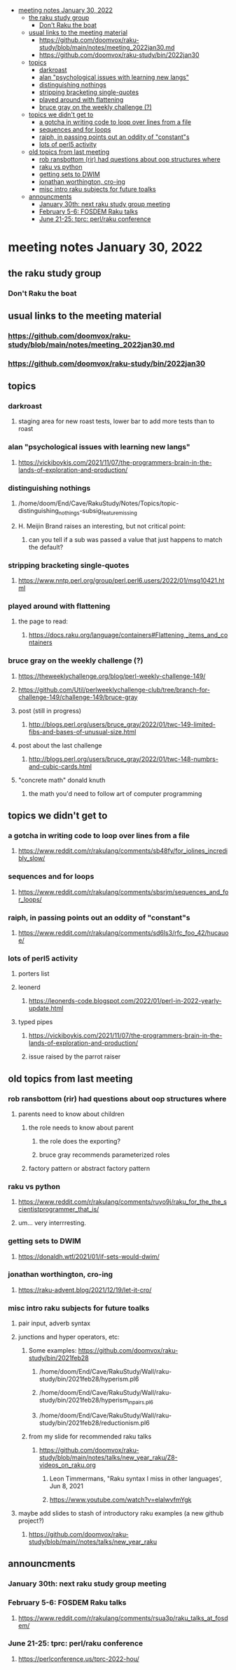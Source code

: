 - [meeting notes January 30, 2022](#org4a72139)
  - [the raku study group](#orgdcd601c)
    - [Don't Raku the boat](#orgc9ff9c9)
  - [usual links to the meeting material](#org809016e)
    - [<https://github.com/doomvox/raku-study/blob/main/notes/meeting_2022jan30.md>](#org559f69c)
    - [<https://github.com/doomvox/raku-study/bin/2022jan30>](#org3df1fd9)
  - [topics](#orga3055fb)
    - [darkroast](#org8b746a6)
    - [alan "psychological issues with learning new langs"](#org61ac4ae)
    - [distinguishing nothings](#org9f1a7d0)
    - [stripping bracketing single-quotes](#orgb7421f7)
    - [played around with flattening](#orgd394f28)
    - [bruce gray on the weekly challenge (?)](#org0819908)
  - [topics we didn't get to](#orgf014f95)
    - [a gotcha in writing code to loop over lines from a file](#org5e40ab2)
    - [sequences and for loops](#orgdb49046)
    - [raiph, in passing points out an oddity of "constant"s](#org7fa8846)
    - [lots of perl5 activity](#orgc3c2b1f)
  - [old topics from last meeting](#org623ac4e)
    - [rob ransbottom (rir) had questions about oop structures where](#org5837e06)
    - [raku vs python](#org327b9d5)
    - [getting sets to DWIM](#org4d99151)
    - [jonathan worthington, cro-ing](#org0c224dc)
    - [misc intro raku subjects for future toalks](#org1521d37)
  - [announcments](#org5ab69ee)
    - [January 30th: next raku study group meeting](#org926795e)
    - [February 5-6: FOSDEM Raku talks](#org902b16b)
    - [June 21-25: tprc: perl/raku conference](#org2bb6db2)


<a id="org4a72139"></a>

# meeting notes January 30, 2022


<a id="orgdcd601c"></a>

## the raku study group


<a id="orgc9ff9c9"></a>

### Don't Raku the boat


<a id="org809016e"></a>

## usual links to the meeting material


<a id="org559f69c"></a>

### <https://github.com/doomvox/raku-study/blob/main/notes/meeting_2022jan30.md>


<a id="org3df1fd9"></a>

### <https://github.com/doomvox/raku-study/bin/2022jan30>


<a id="orga3055fb"></a>

## topics


<a id="org8b746a6"></a>

### darkroast

1.  staging area for new roast tests, lower bar to add more tests than to roast


<a id="org61ac4ae"></a>

### alan "psychological issues with learning new langs"

1.  <https://vickiboykis.com/2021/11/07/the-programmers-brain-in-the-lands-of-exploration-and-production/>


<a id="org9f1a7d0"></a>

### distinguishing nothings

1.  /home/doom/End/Cave/RakuStudy/Notes/Topics/topic-distinguishing<sub>nothings</sub>-subsig<sub>feature</sub><sub>missing</sub>

2.  H. Meijin Brand raises an interesting, but not critical point:

    1.  can you tell if a sub was passed a value that just happens to match the default?


<a id="orgb7421f7"></a>

### stripping bracketing single-quotes

1.  <https://www.nntp.perl.org/group/perl.perl6.users/2022/01/msg10421.html>


<a id="orgd394f28"></a>

### played around with flattening

1.  the page to read:

    1.  <https://docs.raku.org/language/containers#Flattening,_items_and_containers>


<a id="org0819908"></a>

### bruce gray on the weekly challenge (?)

1.  <https://theweeklychallenge.org/blog/perl-weekly-challenge-149/>

2.  <https://github.com/Util/perlweeklychallenge-club/tree/branch-for-challenge-149/challenge-149/bruce-gray>

3.  post (still in progress)

    1.  <http://blogs.perl.org/users/bruce_gray/2022/01/twc-149-limited-fibs-and-bases-of-unusual-size.html>

4.  post about the last challenge

    1.  <http://blogs.perl.org/users/bruce_gray/2022/01/twc-148-numbrs-and-cubic-cards.html>

5.  "concrete math" donald knuth

    1.  the math you'd need to follow art of computer programming


<a id="orgf014f95"></a>

## topics we didn't get to


<a id="org5e40ab2"></a>

### a gotcha in writing code to loop over lines from a file

1.  <https://www.reddit.com/r/rakulang/comments/sb48fy/for_iolines_incredibly_slow/>


<a id="orgdb49046"></a>

### sequences and for loops

1.  <https://www.reddit.com/r/rakulang/comments/sbsrjm/sequences_and_for_loops/>


<a id="org7fa8846"></a>

### raiph, in passing points out an oddity of "constant"s

1.  <https://www.reddit.com/r/rakulang/comments/sd6ls3/rfc_foo_42/hucauoe/>


<a id="orgc3c2b1f"></a>

### lots of perl5 activity

1.  porters list

2.  leonerd

    1.  <https://leonerds-code.blogspot.com/2022/01/perl-in-2022-yearly-update.html>

3.  typed pipes

    1.  <https://vickiboykis.com/2021/11/07/the-programmers-brain-in-the-lands-of-exploration-and-production/>
    
    2.  issue raised by the parrot raiser


<a id="org623ac4e"></a>

## old topics from last meeting


<a id="org5837e06"></a>

### rob ransbottom (rir) had questions about oop structures where

1.  parents need to know about children

    1.  the role needs to know about parent
    
        1.  the role does the exporting?
        
        2.  bruce gray recommends parameterized roles
    
    2.  factory pattern or abstract factory pattern


<a id="org327b9d5"></a>

### raku vs python

1.  <https://www.reddit.com/r/rakulang/comments/ruyo9j/raku_for_the_the_scientistprogrammer_that_is/>

2.  um&#x2026; very interrresting.


<a id="org4d99151"></a>

### getting sets to DWIM

1.  <https://donaldh.wtf/2021/01/if-sets-would-dwim/>


<a id="org0c224dc"></a>

### jonathan worthington, cro-ing

1.  <https://raku-advent.blog/2021/12/19/let-it-cro/>


<a id="org1521d37"></a>

### misc intro raku subjects for future toalks

1.  pair input, adverb syntax

2.  junctions and hyper operators, etc:

    1.  Some examples: <https://github.com/doomvox/raku-study/bin/2021feb28>
    
        1.  /home/doom/End/Cave/RakuStudy/Wall/raku-study/bin/2021feb28/hyperism.pl6
        
        2.  /home/doom/End/Cave/RakuStudy/Wall/raku-study/bin/2021feb28/hyperism<sub>in</sub><sub>pairs.pl6</sub>
        
        3.  /home/doom/End/Cave/RakuStudy/Wall/raku-study/bin/2021feb28/reductionism.pl6
    
    2.  from my slide for recommended raku talks
    
        1.  <https://github.com/doomvox/raku-study/blob/main/notes/talks/new_year_raku/Z8-videos_on_raku.org>
        
            1.  Leon Timmermans, "Raku syntax I miss in other languages', Jun 8, 2021
            
            2.  <https://www.youtube.com/watch?v=elalwvfmYgk>

3.  maybe add slides to stash of introductory raku examples (a new github project?)

    1.  <https://github.com/doomvox/raku-study/blob/main//notes/talks/new_year_raku>


<a id="org5ab69ee"></a>

## announcments


<a id="org926795e"></a>

### January 30th: next raku study group meeting


<a id="org902b16b"></a>

### February 5-6: FOSDEM Raku talks

1.  <https://www.reddit.com/r/rakulang/comments/rsua3p/raku_talks_at_fosdem/>


<a id="org2bb6db2"></a>

### June 21-25: tprc: perl/raku conference

1.  <https://perlconference.us/tprc-2022-hou/>
